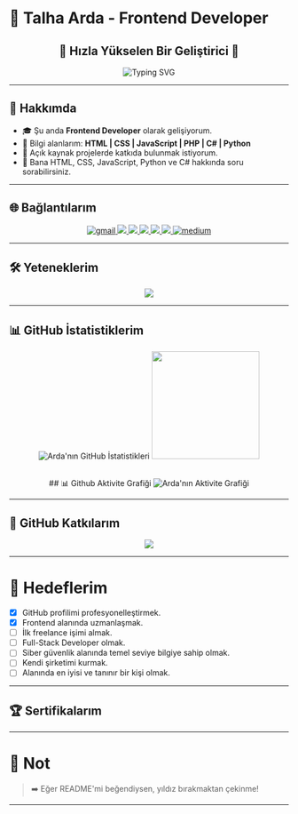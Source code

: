 # 🌟 Talha Arda - Frontend Developer

<h2 align="center">🚀 Hızla Yükselen Bir Geliştirici 🚀</h2>

<div align="center">
  <img src="https://readme-typing-svg.herokuapp.com?font=Fira+Code&size=28&pause=1000&center=true&vCenter=true&width=435&lines=Hi+%f0%9f%91%8b%2C+I'm+Talha+Arda;A+Software+Developer;I+like+to+invent+cool+things!" alt="Typing SVG" />
</div>

---

## 🚀 Hakkımda

- 🎓 Şu anda **Frontend Developer** olarak gelişiyorum.
- 🦰 Bilgi alanlarım: **HTML | CSS | JavaScript | PHP | C# | Python**
- 👯 Açık kaynak projelerde katkıda bulunmak istiyorum.
- 💬 Bana HTML, CSS, JavaScript, Python ve C# hakkında soru sorabilirsiniz.

---

## 🌐 Bağlantılarım

<p align="center">
  <a href="#" target="_blank" rel="noreferrer">
    <img src="https://img.shields.io/badge/Gmail-D14836?style=for-the-badge&logo=gmail&logoColor=white" alt="gmail"/>
  </a>
  <a href="#" target="_blank">
    <img src="https://img.shields.io/badge/Twitter-1DA1F2.svg?style=for-the-badge&logo=Twitter&logoColor=white" />
  </a>
  <a href="https://www.linkedin.com/in/talha-arda-ergul/" target="_blank">
    <img src="https://img.shields.io/badge/LinkedIn-0077B5.svg?style=for-the-badge&logo=LinkedIn&logoColor=white" />
  </a>
  <a href="#" target="_blank">
    <img src="https://img.shields.io/badge/StackOverflow-F58025.svg?style=for-the-badge&logo=StackOverflow&logoColor=white" />
  </a>
  <a href="#" target="_blank">
    <img src="https://img.shields.io/badge/Discord-5865F2.svg?style=for-the-badge&logo=Discord&logoColor=white" />
  </a>
  <a href="#" target="_blank">
    <img src="https://img.shields.io/badge/Reddit-FF4500.svg?style=for-the-badge&logo=Reddit&logoColor=white" />
  </a>
  <a href="#" rel="noreferrer">
  <img src="https://img.shields.io/badge/Medium-12100E?style=for-the-badge&logo=medium&logoColor=white" alt="medium"/> 
  </a>
</p>

---

## 🛠️ Yeteneklerim

<p align="center">
  <img src="https://skillicons.dev/icons?i=html,css,js,php,bootstrap,python,csharp,java,mysql,git,github,vscode,arduino,androidstudio" />
</p>

---

## 📊 GitHub İstatistiklerim

<p align="center">
  <img src="https://github-readme-stats.vercel.app/api?username=ardatalha&show_icons=true&theme=github_dark&hide_border=true" alt="Arda'nın GitHub İstatistikleri" />
  <img src="https://github-readme-streak-stats.herokuapp.com/?user=ardatalha&theme=radical&hide_border=trye" height="194px"/>
</p>

<br/>

<div align="center">
  ## 📊 Github Aktivite Grafiği
  <img src="https://github-readme-activity-graph.vercel.app/graph?username=ardatalha&theme=github&hide_border=true" alt="Arda'nın Aktivite Grafiği" />
</div>

---

## 🧹 GitHub Katkılarım

<div align="center">
  <img src="https://github-profile-summary-cards.vercel.app/api/cards/profile-details?username=ardatalha&theme=radical" />
</div>

---

# 🎯 Hedeflerim

- [x] GitHub profilimi profesyonelleştirmek.
- [x] Frontend alanında uzmanlaşmak.
- [ ] İlk freelance işimi almak.
- [ ] Full-Stack Developer olmak.
- [ ] Siber güvenlik alanında temel seviye bilgiye sahip olmak.
- [ ] Kendi şirketimi kurmak.
- [ ] Alanında en iyisi ve tanınır bir kişi olmak.

---

## 🏆 Sertifikalarım


---

# 📢 Not

> ➡️ Eğer README'mi beğendiysen, yıldız bırakmaktan çekinme!

---
